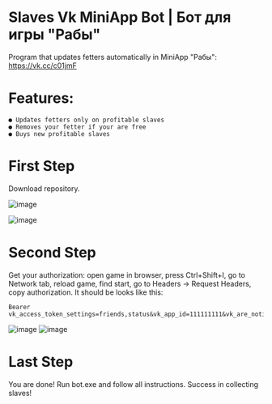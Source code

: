 # Slaves Vk MiniApp Bot | Бот для игры "Рабы"
Program that updates fetters automatically in MiniApp "Рабы": https://vk.cc/c01jmF

# Features:
    ● Updates fetters only on profitable slaves
    ● Removes your fetter if your are free
    ● Buys new profitable slaves
# First Step
Download repository.

![image](https://user-images.githubusercontent.com/48794610/112285867-cfdb3000-8c9b-11eb-9cb7-c4cecb6e9a21.png)

![image](https://user-images.githubusercontent.com/48794610/112285891-d669a780-8c9b-11eb-93eb-353536a340cc.png)
# Second Step
Get your authorization: open game in browser, press Ctrl+Shift+I, go to Network tab, reload game, find start, go to Headers -> Request Headers, copy authorization.
It should be looks like this: 
```
Bearer vk_access_token_settings=friends,status&vk_app_id=111111111&vk_are_notifications_enabled=1&vk_is_app_user=1&vk_is_favorite=0&vk_language=ru&vk_platform=desktop_web&vk_ref=other&vk_ts=111111111&vk_user_id=11111111111&sign=AAAAAAAAAAAAAAAAAAAAAAAAAAAAAA
```
![image](https://user-images.githubusercontent.com/48794610/112273127-0dd15780-8c8e-11eb-967f-590ac9b259ab.png) ![image](https://user-images.githubusercontent.com/48794610/112273244-2ccfe980-8c8e-11eb-8043-40b90a9c41af.png)
# Last Step
You are done! Run bot.exe and follow all instructions. Success in collecting slaves!

